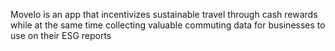 
Movelo is an app that incentivizes sustainable travel through cash rewards while at the same time collecting valuable commuting data for businesses to use on their ESG reports
